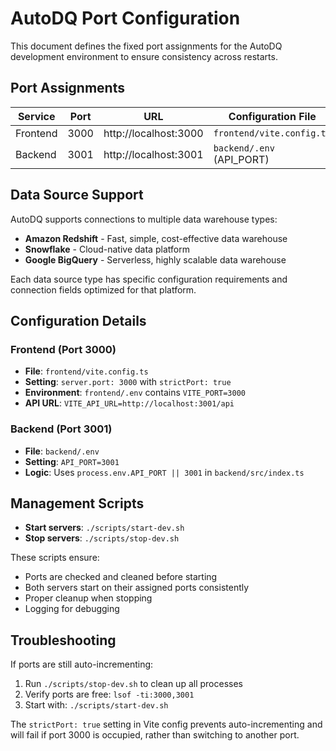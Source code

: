 # AutoDQ Port Configuration

This document defines the fixed port assignments for the AutoDQ development environment to ensure consistency across restarts.

## Port Assignments

| Service  | Port | URL                        | Configuration File |
|----------|------|----------------------------|--------------------|
| Frontend | 3000 | http://localhost:3000      | `frontend/vite.config.ts` |
| Backend  | 3001 | http://localhost:3001      | `backend/.env` (API_PORT) |

## Data Source Support

AutoDQ supports connections to multiple data warehouse types:

- **Amazon Redshift** - Fast, simple, cost-effective data warehouse
- **Snowflake** - Cloud-native data platform
- **Google BigQuery** - Serverless, highly scalable data warehouse

Each data source type has specific configuration requirements and connection fields optimized for that platform.

## Configuration Details

### Frontend (Port 3000)
- **File**: `frontend/vite.config.ts`
- **Setting**: `server.port: 3000` with `strictPort: true`
- **Environment**: `frontend/.env` contains `VITE_PORT=3000`
- **API URL**: `VITE_API_URL=http://localhost:3001/api`

### Backend (Port 3001)
- **File**: `backend/.env`
- **Setting**: `API_PORT=3001`
- **Logic**: Uses `process.env.API_PORT || 3001` in `backend/src/index.ts`

## Management Scripts

- **Start servers**: `./scripts/start-dev.sh`
- **Stop servers**: `./scripts/stop-dev.sh`

These scripts ensure:
- Ports are checked and cleaned before starting
- Both servers start on their assigned ports consistently
- Proper cleanup when stopping
- Logging for debugging

## Troubleshooting

If ports are still auto-incrementing:
1. Run `./scripts/stop-dev.sh` to clean up all processes
2. Verify ports are free: `lsof -ti:3000,3001`
3. Start with: `./scripts/start-dev.sh`

The `strictPort: true` setting in Vite config prevents auto-incrementing and will fail if port 3000 is occupied, rather than switching to another port.
